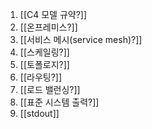 1. [[C4 모델 규약?]]
2. [[온프레미스?]]
3. [[서비스 메시(service mesh)?]]
4. [[스케일링?]]
5. [[토폴로지?]]
6. [[라우팅?]]
7. [[로드 밸런싱?]]
8. [[표준 시스템 출력?]]
9. [[stdout]]